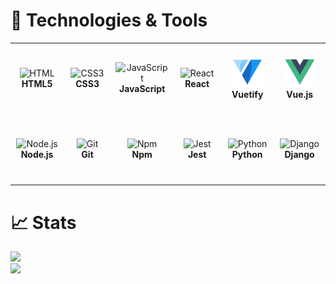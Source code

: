 # 🔧 Technologies & Tools

<table>
  <tr>
    <td align="center" height="108" width="108">
      <img
        src="https://cdn.jsdelivr.net/gh/devicons/devicon/icons/html5/html5-plain.svg"
        width="48"
        height="48"
        alt="HTML"
      />
      <br /><strong>HTML5</strong>
    </td>
    <td align="center" height="108" width="108">
      <img
        src="https://cdn.jsdelivr.net/gh/devicons/devicon/icons/css3/css3-plain.svg"
        width="48"
        height="48"
        alt="CSS3"
      />
      <br /><strong>CSS3</strong>
    </td>
    <td align="center" height="108" width="108">
      <img
        src="https://cdn.jsdelivr.net/gh/devicons/devicon/icons/javascript/javascript-plain.svg"
        width="48"
        height="48"
        alt="JavaScript"
      />
      <br /><strong>JavaScript</strong>
    </td>
    <td align="center" height="108" width="108">
      <img
        src="https://cdn.jsdelivr.net/gh/devicons/devicon/icons/react/react-original.svg"
        width="48"
        height="48"
        alt="React"
      />
      <br /><strong>React</strong>
    </td>
    <td align="center" height="108" width="108">
      <img
        src="https://github.com/devicons/devicon/blob/v2.15.1/icons/vuetify/vuetify-original.svg"
        width="48"
        height="48"
        alt="Vuetify"
      />
      <br /><strong>Vuetify</strong>
    </td>
    <td align="center" height="108" width="108">
      <img
        src="https://github.com/devicons/devicon/blob/v2.15.1/icons/vuejs/vuejs-original.svg"
        width="48"
        height="48"
        alt="Vue.js"
      />
      <br /><strong>Vue.js</strong>
    </td>
  </tr>
  <tr>
    <td align="center" height="108" width="108">
      <img
        src="https://cdn.jsdelivr.net/gh/devicons/devicon/icons/nodejs/nodejs-original.svg"
        width="48"
        height="48"
        alt="Node.js"
      />
      <br /><strong>Node.js</strong>
    </td>
    <td align="center" height="108" width="108">
      <img
        src="https://cdn.jsdelivr.net/gh/devicons/devicon/icons/git/git-original.svg"
        width="48"
        height="48"
        alt="Git"
      />
      <br /><strong>Git</strong>
    </td>
    <td align="center" height="108" width="108">
      <img
        src="https://cdn.jsdelivr.net/gh/devicons/devicon/icons/npm/npm-original-wordmark.svg"
        width="48"
        height="48"
        alt="Npm"
      />
      <br /><strong>Npm</strong>
    </td>
    <td align="center" height="108" width="108">
      <img
        src="https://cdn.jsdelivr.net/gh/devicons/devicon/icons/jest/jest-plain.svg"
        width="48"
        height="48"
        alt="Jest"
      />
      <br /><strong>Jest</strong>
    </td>
     <td align="center" height="108" width="108">
         <img
           src="https://cdn.jsdelivr.net/gh/devicons/devicon/icons/python/python-original.svg"
           width="48"
           height="48"
           alt="Python"
         />
         <br /><strong>Python</strong>
    </td>
      <td align="center" height="108" width="108">
         <img
           src="https://cdn.jsdelivr.net/gh/devicons/devicon/icons/django/django-plain-wordmark.svg"
           width="48"
           height="48"
           alt="Django"
         />
         <br /><strong>Django</strong>
    </td>
  </tr>
</table>

# 📈 Stats

<img
  src="https://github-readme-stats.vercel.app/api?username=dblinkhorn&show_icons=true&theme=vue&&hide_border=true"
/>
<br />
<img
  src="https://github-readme-streak-stats.herokuapp.com/?user=dblinkhorn&&theme=vue&&hide_border=true"
/>
